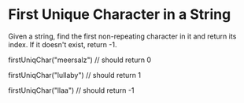 # First Unique Character in a String

Given a string, find the first non-repeating character in it and return its index. If it doesn't exist, return -1.

firstUniqChar("meersalz") // should return 0

firstUniqChar("lullaby") // should return 1

firstUniqChar("llaa") // should return -1